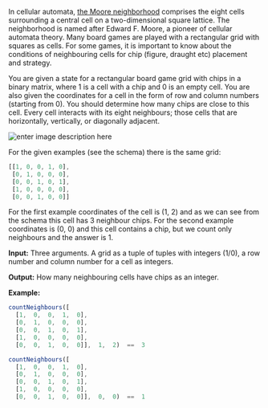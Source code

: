 In cellular automata,  [the Moore neighborhood](http://en.wikipedia.org/wiki/Moore_neighborhood)  comprises the eight cells surrounding a central cell on a two-dimensional square lattice. The neighborhood is named after Edward F. Moore, a pioneer of cellular automata theory. Many board games are played with a rectangular grid with squares as cells. For some games, it is important to know about the conditions of neighbouring cells for chip (figure, draught etc) placement and strategy.

You are given a state for a rectangular board game grid with chips in a binary matrix, where 1 is a cell with a chip and 0 is an empty cell. You are also given the coordinates for a cell in the form of row and column numbers (starting from 0). You should determine how many chips are close to this cell. Every cell interacts with its eight neighbours; those cells that are horizontally, vertically, or diagonally adjacent.

![enter image description here](https://js-static.checkio.org/media/task/media/11bf8294b5ea4a1a9c5f1663d05986ef/example.svg)


For the given examples (see the schema) there is the same grid:

```javascript
[[1, 0, 0, 1, 0],
 [0, 1, 0, 0, 0],
 [0, 0, 1, 0, 1],
 [1, 0, 0, 0, 0],
 [0, 0, 1, 0, 0]]
```

For the first example coordinates of the cell is (1, 2) and as we can see from the schema this cell has 3 neighbour chips. For the second example coordinates is (0, 0) and this cell contains a chip, but we count only neighbours and the answer is 1.


**Input:** Three arguments. A grid as a tuple of tuples with integers (1/0), a row number and column number for a cell as integers.


**Output:** How many neighbouring cells have chips as an integer.

**Example:**

```javascript
countNeighbours([
  [1,  0,  0,  1,  0],
  [0,  1,  0,  0,  0],
  [0,  0,  1,  0,  1],
  [1,  0,  0,  0,  0],
  [0,  0,  1,  0,  0]],  1,  2)  ==  3

countNeighbours([
  [1,  0,  0,  1,  0],
  [0,  1,  0,  0,  0],
  [0,  0,  1,  0,  1],
  [1,  0,  0,  0,  0],
  [0,  0,  1,  0,  0]],  0,  0)  ==  1
```

